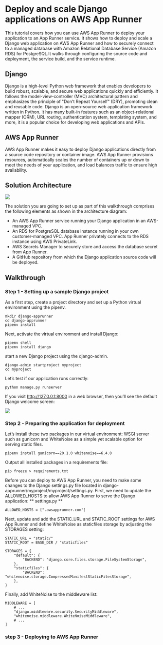 # Deploy and scale Django applications on AWS App Runner
This tutorial covers how you can use AWS App Runner to deploy your application to an App Runner service. It shows how to deploy and scale a Django web application on AWS App Runner and how to securely connect to a managed database with Amazon Relational Database Service (Amazon RDS) for PostgreSQL.It walks through configuring the source code and deployment, the service build, and the service runtime.
## Django
Django is a high-level Python web framework that enables developers to build robust, scalable, and secure web applications quickly and efficiently. It follows the model-view-controller (MVC) architectural pattern and emphasizes the principle of "Don't Repeat Yourself" (DRY), promoting clean and reusable code.
Django is an open-source web application framework written in Python. It has many built-in features such as an object-relational mapper (ORM), URL routing, authentication system, templating system, and more, it is a popular choice for developing web applications and APIs.
## AWS App Runner
AWS App Runner makes it easy to deploy Django applications directly from a source code repository or container image. AWS App Runner provisions resources, automatically scales the number of containers up or down to meet the needs of your application, and load balances traffic to ensure high availability.
## Solution Architecture
![](./images/Project-overview.png)

The solution you are going to set up as part of this walkthrough comprises the following elements as shown in the architecture diagram:
* An AWS App Runner service running your Django application in an AWS-managed VPC.
* An RDS for PostgreSQL database instance running in your own customer-managed VPC. App Runner privately connects to the RDS instance using AWS PrivateLink.
* AWS Secrets Manager to securely store and access the database secret from App Runner.
* A GitHub repository from which the Django application source code will be deployed.

## Walkthrough
### Step 1 - Setting up a sample Django project
As a first step, create a project directory and set up a Python virtual environment using the pipenv.
```
mkdir django-apprunner
cd django-apprunner
pipenv install
```
Next, activate the virtual environment and install Django:
```
pipenv shell
pipenv install django
```
start a new Django project using the django-admin.
```
django-admin startproject myproject
cd myproject
```
Let’s test if our application runs correctly:
```
python manage.py runserver
```
If you visit http://127.0.0.1:8000 in a web browser, then you’ll see the default Django welcome screen:

![](./images/Django-welcome-screen.png)

### Step 2 - Preparing the application for deployment
Let’s install these two packages in our virtual environment: WSGI server such as gunicorn and WhiteNoise as a simple yet scalable option for serving static files.
```
pipenv install gunicorn==20.1.0 whitenoise==6.4.0
```
Output all installed packages in a requirements file:
```
pip freeze > requirements.txt
```
Before you can deploy to AWS App Runner, you need to make some changes to the Django settings.py file located in django-apprunner/myproject/myproject/settings.py.
First, we need to update the ALLOWED_HOSTS to allow AWS App Runner to serve the Django application:
** settings.py **
```
ALLOWED_HOSTS = [".awsapprunner.com"]
```
Next, update and add the STATIC_URL and STATIC_ROOT settings for AWS App Runner and define WhiteNoise as staticfiles storage by adjusting the STORAGES setting:
```
STATIC_URL = "static/"
STATIC_ROOT = BASE_DIR / "staticfiles"

STORAGES = {
    "default": {
        "BACKEND": "django.core.files.storage.FileSystemStorage",
    },
    "staticfiles": {
        "BACKEND": "whitenoise.storage.CompressedManifestStaticFilesStorage",
    },
}
```
Finally, add WhiteNoise to the middleware list:
```
MIDDLEWARE = [
    # ...
    "django.middleware.security.SecurityMiddleware",
    "whitenoise.middleware.WhiteNoiseMiddleware",
    # ...
]
```
### step 3 - Deploying to AWS App Runner


